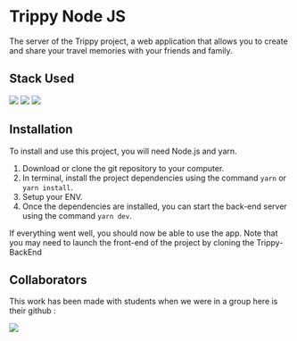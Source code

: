 # Trippy Node JS

The server of the Trippy project, a web application that allows you to create and share your travel memories with your friends and family.

## Stack Used

![](https://img.shields.io/badge/Express.js-404D59?style=for-the-badge)
![](https://img.shields.io/badge/MongoDB-4EA94B?style=for-the-badge&logo=mongodb&logoColor=white)
![](https://img.shields.io/badge/Node.js-43853D?style=for-the-badge&logo=node.js&logoColor=white)

## Installation

To install and use this project, you will need Node.js and yarn.

1. Download or clone the git repository to your computer.
2. In terminal, install the project dependencies using the command `yarn` or `yarn install`.
3. Setup your ENV.
4. Once the dependencies are installed, you can start the back-end server using the command `yarn dev`.

If everything went well, you should now be able to use the app. Note that you may need to launch the front-end of the project by cloning the Trippy-BackEnd

## Collaborators

This work has been made with students when we were in a group here is their github :

<a href="https://github.com/justRunnz/Trippy-Node/graphs/contributors">
  <img src="https://contrib.rocks/image?repo=justRunnz/Trippy-Node" />
</a>
